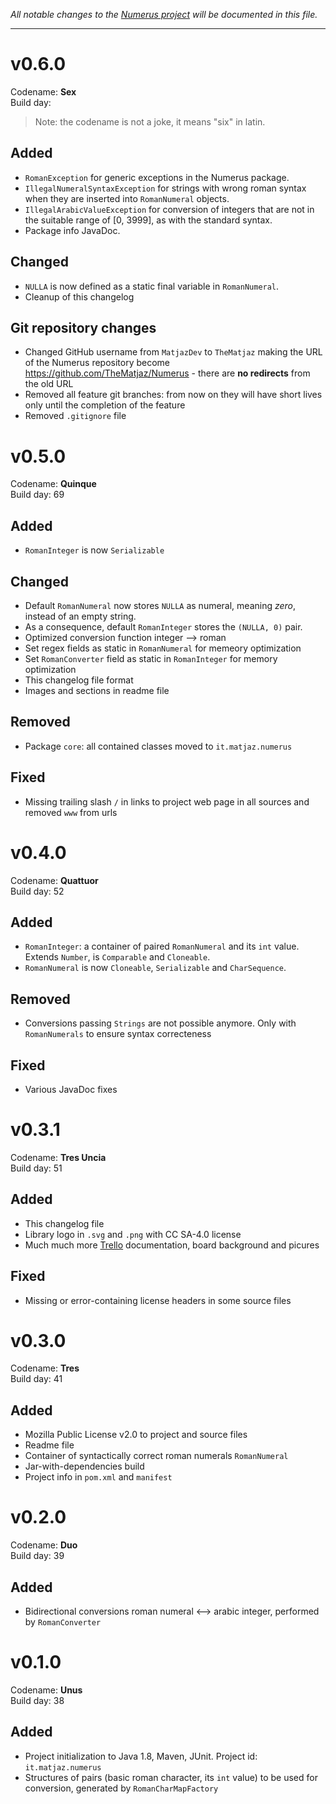 _All notable changes to the [Numerus project](http://matjaz.it/numerus/) 
will be documented in this file._

***************
v0.6.0
======
Codename: **Sex**  
Build day: 

> Note: the codename is not a joke, it means "six" in latin.

Added
-----
- `RomanException` for generic exceptions in the Numerus package.
- `IllegalNumeralSyntaxException` for strings with wrong roman syntax when they
   are inserted into `RomanNumeral` objects.
- `IllegalArabicValueException` for conversion of integers that are not in the 
   suitable range of [0, 3999], as with the standard syntax.
-  Package info JavaDoc.

Changed
-------
- `NULLA` is now defined as a static final variable in `RomanNumeral`.
-  Cleanup of this changelog

Git repository changes
----------------------
- Changed GitHub username from `MatjazDev` to `TheMatjaz` making the URL of the
  Numerus repository become <https://github.com/TheMatjaz/Numerus> - there are
  **no redirects** from the old URL
- Removed all feature git branches: from now on they will have short 
  lives only until the completion of the feature
- Removed `.gitignore` file


v0.5.0
======
Codename: **Quinque**  
Build day: 69

Added
-----
- `RomanInteger` is now `Serializable`

Changed
-------
- Default `RomanNumeral` now stores `NULLA` as numeral, meaning _zero_,
  instead of an empty string.
- As a consequence, default `RomanInteger` stores the `(NULLA, 0)` pair.
- Optimized conversion function integer --> roman
- Set regex fields as static in `RomanNumeral` for memeory optimization
- Set `RomanConverter` field as static in `RomanInteger` for memory 
  optimization
- This changelog file format
- Images and sections in readme file

Removed
-------
- Package `core`: all contained classes moved to `it.matjaz.numerus`

Fixed
-----
- Missing trailing slash `/` in links to project web page in all 
  sources and removed `www` from urls

v0.4.0
======
Codename: **Quattuor**  
Build day: 52

Added
-----
- `RomanInteger`: a container of paired `RomanNumeral` and its `int` 
   value. Extends `Number`, is `Comparable` and `Cloneable`.
- `RomanNumeral` is now `Cloneable`, `Serializable` and `CharSequence`.

Removed
-------
- Conversions passing `Strings` are not possible anymore. Only with
  `RomanNumerals` to ensure syntax correcteness

Fixed
-----
- Various JavaDoc fixes


v0.3.1
======
Codename: **Tres Uncia**  
Build day: 51

Added
-----
- This changelog file
- Library logo in `.svg` and `.png` with CC SA-4.0 license
- Much much more [Trello](https://trello.com/b/WtjZ94R3/numerus) 
  documentation, board background and picures

Fixed
-----
- Missing or error-containing license headers in some source files


v0.3.0
======
Codename: **Tres**  
Build day: 41

Added
-----
- Mozilla Public License v2.0 to project and source files
- Readme file
- Container of syntactically correct roman numerals `RomanNumeral`
- Jar-with-dependencies build
- Project info in `pom.xml` and `manifest`


v0.2.0
======
Codename: **Duo**  
Build day: 39

Added
-----
- Bidirectional conversions roman numeral <--> arabic integer, performed 
  by `RomanConverter`


v0.1.0
======
Codename: **Unus**  
Build day: 38

Added
-----
- Project initialization to Java 1.8, Maven, JUnit. Project id: 
  `it.matjaz.numerus`
- Structures of pairs (basic roman character, its `int` value) to be 
  used for conversion, generated by `RomanCharMapFactory`
